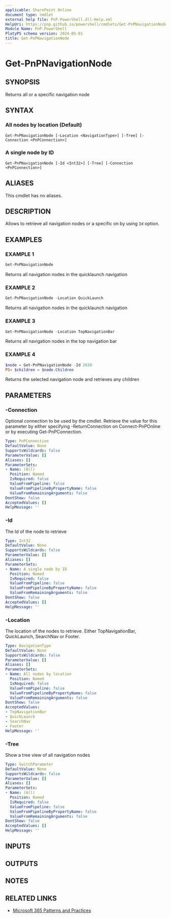 ```yaml
---
applicable: SharePoint Online
document type: cmdlet
external help file: PnP.PowerShell.dll-Help.xml
HelpUri: https://pnp.github.io/powershell/cmdlets/Get-PnPNavigationNode.html
Module Name: PnP.PowerShell
PlatyPS schema version: 2024-05-01
title: Get-PnPNavigationNode
---
```


# Get-PnPNavigationNode

## SYNOPSIS

Returns all or a specific navigation node

## SYNTAX

### All nodes by location (Default)

```
Get-PnPNavigationNode [-Location <NavigationType>] [-Tree] [-Connection <PnPConnection>]
```

### A single node by ID

```
Get-PnPNavigationNode [-Id <Int32>] [-Tree] [-Connection <PnPConnection>]
```

## ALIASES

This cmdlet has no aliases.

## DESCRIPTION

Allows to retrieve all navigation nodes or a specific on by using `Id` option.

## EXAMPLES

### EXAMPLE 1

```powershell
Get-PnPNavigationNode
```

Returns all navigation nodes in the quicklaunch navigation

### EXAMPLE 2

```powershell
Get-PnPNavigationNode -Location QuickLaunch
```

Returns all navigation nodes in the quicklaunch navigation

### EXAMPLE 3

```powershell
Get-PnPNavigationNode -Location TopNavigationBar
```

Returns all navigation nodes in the top navigation bar

### EXAMPLE 4

```powershell
$node = Get-PnPNavigationNode -Id 2030
PS> $children = $node.Children
```

Returns the selected navigation node and retrieves any children

## PARAMETERS

### -Connection

Optional connection to be used by the cmdlet. Retrieve the value for this parameter by either specifying -ReturnConnection on Connect-PnPOnline or by executing Get-PnPConnection.

```yaml
Type: PnPConnection
DefaultValue: None
SupportsWildcards: false
ParameterValue: []
Aliases: []
ParameterSets:
- Name: (All)
  Position: Named
  IsRequired: false
  ValueFromPipeline: false
  ValueFromPipelineByPropertyName: false
  ValueFromRemainingArguments: false
DontShow: false
AcceptedValues: []
HelpMessage: ''
```

### -Id

The Id of the node to retrieve

```yaml
Type: Int32
DefaultValue: None
SupportsWildcards: false
ParameterValue: []
Aliases: []
ParameterSets:
- Name: A single node by ID
  Position: Named
  IsRequired: false
  ValueFromPipeline: false
  ValueFromPipelineByPropertyName: false
  ValueFromRemainingArguments: false
DontShow: false
AcceptedValues: []
HelpMessage: ''
```

### -Location

The location of the nodes to retrieve. Either TopNavigationBar, QuickLaunch, SearchNav or Footer.

```yaml
Type: NavigationType
DefaultValue: None
SupportsWildcards: false
ParameterValue: []
Aliases: []
ParameterSets:
- Name: All nodes by location
  Position: Named
  IsRequired: false
  ValueFromPipeline: false
  ValueFromPipelineByPropertyName: false
  ValueFromRemainingArguments: false
DontShow: false
AcceptedValues:
- TopNavigationBar
- QuickLaunch
- SearchNav
- Footer
HelpMessage: ''
```

### -Tree

Show a tree view of all navigation nodes

```yaml
Type: SwitchParameter
DefaultValue: None
SupportsWildcards: false
ParameterValue: []
Aliases: []
ParameterSets:
- Name: (All)
  Position: Named
  IsRequired: false
  ValueFromPipeline: false
  ValueFromPipelineByPropertyName: false
  ValueFromRemainingArguments: false
DontShow: false
AcceptedValues: []
HelpMessage: ''
```

## INPUTS

## OUTPUTS

## NOTES

## RELATED LINKS

- [Microsoft 365 Patterns and Practices](https://aka.ms/m365pnp)
